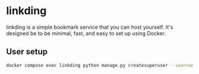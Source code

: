 # linkding

linkding is a simple bookmark service that you can host yourself. It's designed be to be minimal, fast, and easy to set up using Docker.

## User setup
``` bash
docker compose exec linkding python manage.py createsuperuser --username=joe --email=joe@example.com
```